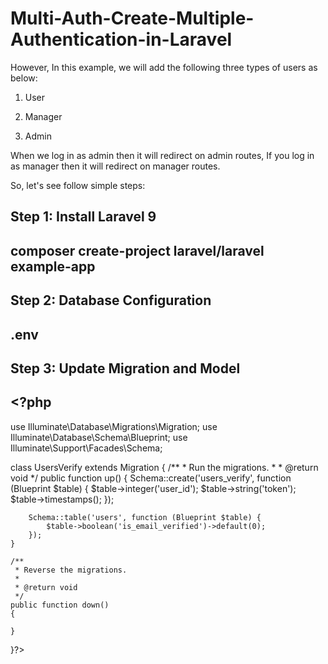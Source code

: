 # Multi-Auth-Create-Multiple-Authentication-in-Laravel

However, In this example, we will add the following three types of users as below:

1) User

2) Manager

3) Admin

When we log in as admin then it will redirect on admin routes, If you log in as manager then it will redirect on manager routes.

So, let's see follow simple steps:

## Step 1: Install Laravel 9 ##

## composer create-project laravel/laravel example-app ## 

## Step 2: Database Configuration ##

## .env ## 

## Step 3: Update Migration and Model ##

## <?php
  
use Illuminate\Database\Migrations\Migration;
use Illuminate\Database\Schema\Blueprint;
use Illuminate\Support\Facades\Schema;
  
class UsersVerify extends Migration
{
    /**
     * Run the migrations.
     *
     * @return void
     */
    public function up()
    {
        Schema::create('users_verify', function (Blueprint $table) {
            $table->integer('user_id');
            $table->string('token');
            $table->timestamps();
        });
  
        Schema::table('users', function (Blueprint $table) {
            $table->boolean('is_email_verified')->default(0);
        });
    }
  
    /**
     * Reverse the migrations.
     *
     * @return void
     */
    public function down()
    {
        
    }
}?>
##



